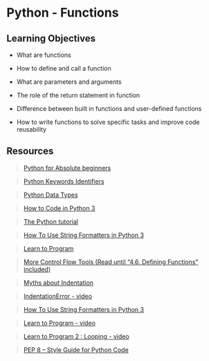 # Python - Functions

## Learning Objectives

* What are functions

* How to define and call a function

* What are parameters and arguments

* The role of the return statement in function

* Difference between built in functions and user-defined functions

* How to write functions to solve specific tasks and improve code reusability

## Resources

> [Python for Absolute beginners](https://intranet.alxswe.com/rltoken/5uFfbfK6QVlcJU2nahC66g)

> [Python Keywords Identifiers](https://intranet.alxswe.com/rltoken/q6cLs54fBdeRkoVaTqt3nA)
 
> [Python Data Types](https://intranet.alxswe.com/rltoken/PELX1ASgvQUVXDDgiyK6fA)

> [How to Code in Python 3](https://intranet.alxswe.com/rltoken/qrF42cQOQNH6K4Z2kWWdvg)

> [The Python tutorial](https://intranet.alxswe.com/rltoken/hFVAGtMmcbUShoKYi9SR7g)
 
> [How To Use String Formatters in Python 3](https://intranet.alxswe.com/rltoken/O-Mu33rGfludhTWtmTxmKA)

> [Learn to Program](https://intranet.alxswe.com/rltoken/q7rM7qM284VGO_1VWk6Czg)

> [More Control Flow Tools (Read until “4.6. Defining Functions” included)](https://intranet.alxswe.com/rltoken/SpEo4josdi8hu4ls3qToeg)

> [Myths about Indentation](https://intranet.alxswe.com/rltoken/f-xYnit9jvOsTE_9ua-5Ow)

> [IndentationError - video](https://intranet.alxswe.com/rltoken/b628gc9BA4bI6fi5cjbQzw)
 
>[ How To Use String Formatters in Python 3](https://intranet.alxswe.com/rltoken/O-Mu33rGfludhTWtmTxmKA)

> [Learn to Program - video](https://intranet.alxswe.com/rltoken/q7rM7qM284VGO_1VWk6Czg)

> [Learn to Program 2 : Looping - video](https://intranet.alxswe.com/rltoken/q7rM7qM284VGO_1VWk6Czg)

>[ PEP 8 – Style Guide for Python Code](https://intranet.alxswe.com/rltoken/4fhCQOUDMeRHQrXz5c5FxA)




